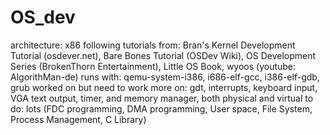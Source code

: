 OS_dev
=====
 architecture: x86
 following tutorials from: Bran's Kernel Development Tutorial (osdever.net), Bare Bones Tutorial (OSDev Wiki), OS Development Series (BrokenThorn Entertainment), Little OS Book, wyoos (youtube: AlgorithMan-de)
 runs with: qemu-system-i386, i686-elf-gcc, i386-elf-gdb, grub
 worked on but need to work more on: gdt, interrupts, keyboard input, VGA text output, timer, and memory manager, both physical and virtual
 to do: lots (FDC programming, DMA programming, User space, File System, Process Management, C Library)
